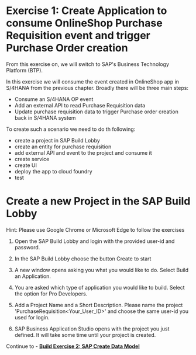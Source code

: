 # Exercise 1: Create Application to consume OnlineShop Purchase Requisition event and trigger Purchase Order creation

From this exercise on, we will switch to SAP's Business Technology Platform (BTP).

In this exercise we will consume the event created in OnlineShop app in S/4HANA from the previous chapter. Broadly there will be three main steps:
- Consume an S/4HANA OP event
- Add an external API to read Purchase Requisition data
- Update purchase requisition data to trigger Purchase order creation back in S/4HANA system

To create such a scenario we need to do th following:
- create a project in SAP Build Lobby
- create an entity for purchase requisition
- add external API and event to the project and consume it
- create service
- create UI
- deploy the app to cloud foundry
- test

# Create a new Project in the SAP Build Lobby
Hint: Please use Google Chrome or Microsoft Edge to follow the exercises

1. Open the SAP Build Lobby and login with the provided user-id and password.

2. In the SAP Build Lobby choose the button Create to start


3. A new window opens asking you what you would like to do. Select Build an Application.


4. You are asked which type of application you would like to build. Select the option for Pro Developers.


5. Add a Project Name and a Short Description. Please name the project 'PurchaseRequisition<Your_User_ID>' and choose the same user-id you used for login.
6. SAP Business Application Studio opens with the project you just defined. It will take some time until your project is created.
   

Continue to - **[Build Exercise 2: SAP Create Data Model](../../../buildcode/exercises/ex2/README.md)**

